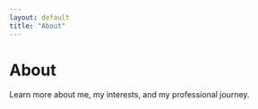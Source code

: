 ```yaml
---
layout: default
title: "About"
---
```


# About

Learn more about me, my interests, and my professional journey.
